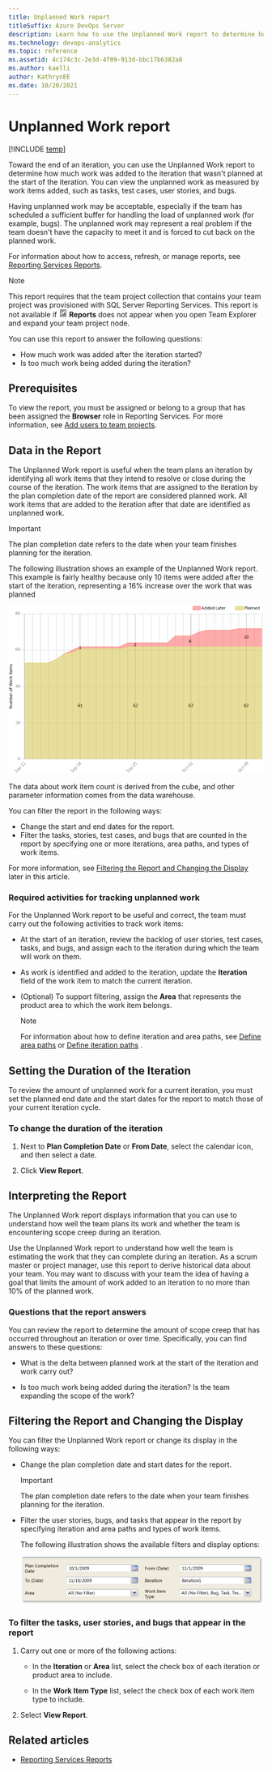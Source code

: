 ```yaml
---
title: Unplanned Work report
titleSuffix: Azure DevOps Server
description: Learn how to use the Unplanned Work report to determine how much work was added to the iteration that wasn't planned at the start of the iteration.
ms.technology: devops-analytics
ms.topic: reference
ms.assetid: 4c174c3c-2e3d-4f09-913d-bbc17b6382a8
ms.author: kaelli
author: KathrynEE
ms.date: 10/20/2021
---
```


# Unplanned Work report

[!INCLUDE [temp](../includes/tfs-report-platform-version.md)]

Toward the end of an iteration, you can use the Unplanned Work report to determine how much work was added to the iteration that wasn't planned at the start of the iteration. You can view the unplanned work as measured by work items added, such as tasks, test cases, user stories, and bugs.  
  
Having unplanned work may be acceptable, especially if the team has scheduled a sufficient buffer for handling the load of unplanned work (for example, bugs). The unplanned work may represent a real problem if the team doesn't have the capacity to meet it and is forced to cut back on the planned work.  
  
For information about how to access, refresh, or manage reports, see [Reporting Services Reports](reporting-services-reports.md).  
  
> [!NOTE]
>  This report requires that the team project collection that contains your team project was provisioned with SQL Server Reporting Services. This report is not available if ![Report](media/icon_reportte.png "Icon_reportTE") **Reports** does not appear when you open Team Explorer and expand your team project node.  
  
You can use this report to answer the following questions:
- How much work was added after the iteration started?
- Is too much work being added during the iteration?
  
## Prerequisites
  
 To view the report, you must be assigned or belong to a group that has been assigned the **Browser** role in Reporting Services. For more information, see [Add users to team projects](../admin/grant-permissions-to-reports.md).  

<a name="Data"></a>

## Data in the Report  
 The Unplanned Work report is useful when the team plans an iteration by identifying all work items that they intend to resolve or close during the course of the iteration. The work items that are assigned to the iteration by the plan completion date of the report are considered planned work. All work items that are added to the iteration after that date are identified as unplanned work.  
  
> [!IMPORTANT]
>  The plan completion date refers to the date when your team finishes planning for the iteration.  
  
The following illustration shows an example of the Unplanned Work report. This example is fairly healthy because only 10 items were added after the start of the iteration, representing a 16% increase over the work that was planned  
  
![Unplanned Work report](media/procg_reportunplanned.png "ProcG_ReportUnplanned")  
  
The data about work item count is derived from the cube, and other parameter information comes from the data warehouse.  
  
You can filter the report in the following ways:  
  
- Change the start and end dates for the report.  
- Filter the tasks, stories, test cases, and bugs that are counted in the report by specifying one or more iterations, area paths, and types of work items.  
  
For more information, see [Filtering the Report and Changing the Display](#Changing) later in this article.  
  
### Required activities for tracking unplanned work  

For the Unplanned Work report to be useful and correct, the team must carry out the following activities to track work items:  
  
- At the start of an iteration, review the backlog of user stories, test cases, tasks, and bugs, and assign each to the iteration during which the team will work on them.  
  
- As work is identified and added to the iteration, update the **Iteration** field of the work item to match the current iteration.  
  
- (Optional) To support filtering, assign the **Area** that represents the product area to which the work item belongs.  
  
    > [!NOTE]
    >  For information about how to define iteration and area paths, see [Define area paths](../../organizations/settings/set-area-paths.md) or [Define iteration paths](../../organizations/settings/set-iteration-paths-sprints.md) .  

<a name="Duration"></a>

## Setting the Duration of the Iteration  
 To review the amount of unplanned work for a current iteration, you must set the planned end date and the start dates for the report to match those of your current iteration cycle.  
  
### To change the duration of the iteration  
  
1. Next to **Plan Completion Date** or **From Date**, select the calendar icon, and then select a date.  
  
2.  Click **View Report**.  

<a name="Interpreting"></a>

## Interpreting the Report  
 The Unplanned Work report displays information that you can use to understand how well the team plans its work and whether the team is encountering scope creep during an iteration.  
  
Use the Unplanned Work report to understand how well the team is estimating the work that they can complete during an iteration. As a scrum master or project manager, use this report to derive historical data about your team. You may want to discuss with your team the idea of having a goal that limits the amount of work added to an iteration to no more than 10% of the planned work.  
  
### Questions that the report answers

You can review the report to determine the amount of scope creep that has occurred throughout an iteration or over time. Specifically, you can find answers to these questions:  
  
- What is the delta between planned work at the start of the iteration and work carry out?  
  
-   Is too much work being added during the iteration? Is the team expanding the scope of the work?  

<a name="Changing"></a>

## Filtering the Report and Changing the Display  
 You can filter the Unplanned Work report or change its display in the following ways:  
  
- Change the plan completion date and start dates for the report.  

  > [!IMPORTANT]
  >  The plan completion date refers to the date when your team finishes planning for the iteration.  
  
- Filter the user stories, bugs, and tasks that appear in the report by specifying iteration and area paths and types of work items.  
  
  The following illustration shows the available filters and display options:  
  
  ![Filters for Unplanned Work report](media/procg_unplannedwork.png "ProcG_UnplannedWork")  
  
### To filter the tasks, user stories, and bugs that appear in the report  
  
1.  Carry out one or more of the following actions:  
  
    -   In the **Iteration** or **Area** list, select the check box of each iteration or product area to include.  
  
    -   In the **Work Item Type** list, select the check box of each work item type to include.  
  
2.  Select **View Report**.  
  
## Related articles

- [Reporting Services Reports](reporting-services-reports.md)
